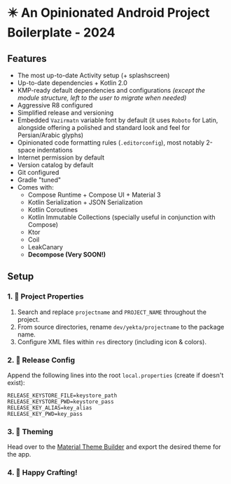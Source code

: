 # ✴️ An Opinionated Android Project Boilerplate - 2024

## Features

+ The most up-to-date Activity setup (+ splashscreen)
+ Up-to-date dependencies + Kotlin 2.0
+ KMP-ready default dependencies and configurations _(except the module structure, left to the user
  to migrate when needed)_
+ Aggressive R8 configured
+ Simplified release and versioning
+ Embedded `Vazirmatn` variable font by default (it uses `Roboto` for Latin, alongside offering a
  polished and standard look and feel for Persian/Arabic glyphs)
+ Opinionated code formatting rules (`.editorconfig`), most notably 2-space indentations
+ Internet permission by default
+ Version catalog by default
+ Git configured
+ Gradle "tuned"
+ Comes with:
  + Compose Runtime + Compose UI + Material 3
  + Kotlin Serialization + JSON Serialization
  + Kotlin Coroutines
  + Kotlin Immutable Collections (specially useful in conjunction with Compose)
  + Ktor
  + Coil
  + LeakCanary
  + **Decompose (Very SOON!)**

## Setup

### 1. 📝 Project Properties

1. Search and replace `projectname` and `PROJECT_NAME` throughout the project.
2. From source directories, rename `dev/yekta/projectname` to the package name.
3. Configure XML files within `res` directory (including icon & colors).

### 2. 🔧 Release Config

Append the following lines into the root `local.properties` (create if doesn't exist):

```properties
RELEASE_KEYSTORE_FILE=keystore_path
RELEASE_KEYSTORE_PWD=keystore_pass
RELEASE_KEY_ALIAS=key_alias
RELEASE_KEY_PWD=key_pass
```

### 3. 🎨 Theming

Head over to the
[Material Theme Builder](https://material-foundation.github.io/material-theme-builder/) and export
the desired theme for the app.

### 4. 🚀 Happy Crafting!

